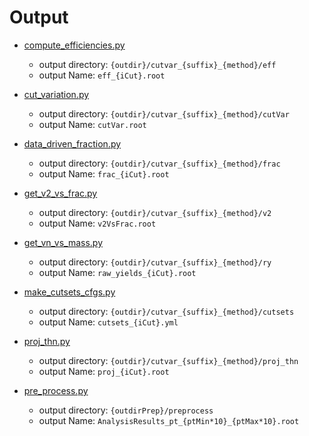 # Output

- [compute_efficiencies.py](https://github.com/flowHF/hf-vn/blob/dev/src/compute_efficiencies.py)
  - output directory: `{outdir}/cutvar_{suffix}_{method}/eff`
  - output Name: `eff_{iCut}.root`

- [cut_variation.py](https://github.com/flowHF/hf-vn/blob/dev/src/cut_variation.py)
  - output directory: `{outdir}/cutvar_{suffix}_{method}/cutVar`
  - output Name: `cutVar.root`

- [data_driven_fraction.py](https://github.com/flowHF/hf-vn/blob/dev/src/data_driven_fraction.py)
  - output directory: `{outdir}/cutvar_{suffix}_{method}/frac`
  - output Name: `frac_{iCut}.root`

- [get_v2_vs_frac.py](https://github.com/flowHF/hf-vn/blob/dev/src/get_v2_vs_frac.py)
  - output directory: `{outdir}/cutvar_{suffix}_{method}/v2`
  - output Name: `v2VsFrac.root`

- [get_vn_vs_mass.py](https://github.com/flowHF/hf-vn/blob/dev/src/get_vn_vs_mass.py)
  - output directory: `{outdir}/cutvar_{suffix}_{method}/ry`
  - output Name: `raw_yields_{iCut}.root`

- [make_cutsets_cfgs.py](https://github.com/flowHF/hf-vn/blob/dev/src/make_cutsets_cfgs.py)
  - output directory: `{outdir}/cutvar_{suffix}_{method}/cutsets`
  - output Name: `cutsets_{iCut}.yml`

- [proj_thn.py](https://github.com/flowHF/hf-vn/blob/dev/src/proj_thn.py)
  - output directory: `{outdir}/cutvar_{suffix}_{method}/proj_thn`
  - output Name: `proj_{iCut}.root`

- [pre_process.py](https://github.com/flowHF/hf-vn/blob/dev/src/pre_process.py)
  - output directory: `{outdirPrep}/preprocess`
  - output Name: `AnalysisResults_pt_{ptMin*10}_{ptMax*10}.root`